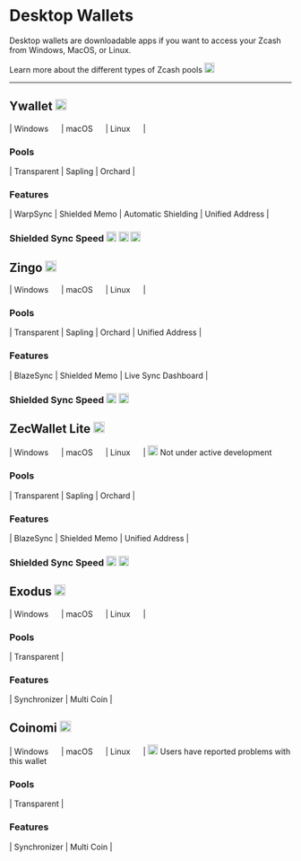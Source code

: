 # Desktop Wallets


Desktop wallets are downloadable apps if you want to access your Zcash from Windows, MacOS, or Linux.

Learn more about the different types of Zcash pools [<img src="https://raw.githubusercontent.com/FortAwesome/Font-Awesome/6.x/svgs/solid/square-arrow-up-right.svg" width="18" height="18">](https://wiki.zechub.xyz/zcash-value-pools)

---

## Ywallet [<img src="https://raw.githubusercontent.com/FortAwesome/Font-Awesome/6.x/svgs/solid/arrow-up-right-from-square.svg" width="20" height="20"/>](https://ywallet.app/installation/)
| Windows [<img src="https://raw.githubusercontent.com/FortAwesome/Font-Awesome/6.x/svgs/solid/square-arrow-up-right.svg" width="15" height="15"/>](https://ywallet.app/installation/) | macOS [<img src="https://raw.githubusercontent.com/FortAwesome/Font-Awesome/6.x/svgs/solid/square-arrow-up-right.svg" width="15" height="15"/>](https://ywallet.app/installation/) | Linux [<img src="https://raw.githubusercontent.com/FortAwesome/Font-Awesome/6.x/svgs/solid/square-arrow-up-right.svg" width="15" height="15"/>](https://ywallet.app/installation/) |

### Pools
| Transparent | Sapling | Orchard |

### Features
| WarpSync | Shielded Memo | Automatic Shielding | Unified Address |

### Shielded Sync Speed <img src="https://raw.githubusercontent.com/FortAwesome/Font-Awesome/6.x/svgs/solid/bolt.svg" width="18" height="18"> <img src="https://raw.githubusercontent.com/FortAwesome/Font-Awesome/6.x/svgs/solid/bolt.svg" width="18" height="18"> <img src="https://raw.githubusercontent.com/FortAwesome/Font-Awesome/6.x/svgs/solid/bolt.svg" width="18" height="18">



## Zingo [<img src="https://raw.githubusercontent.com/FortAwesome/Font-Awesome/6.x/svgs/solid/arrow-up-right-from-square.svg" width="20" height="20">](https://www.zingolabs.org/)
| Windows [<img src="https://raw.githubusercontent.com/FortAwesome/Font-Awesome/6.x/svgs/solid/square-arrow-up-right.svg" width="15" height="15"/>](https://github.com/zingolabs/zingo-pc/releases) | macOS [<img src="https://raw.githubusercontent.com/FortAwesome/Font-Awesome/6.x/svgs/solid/square-arrow-up-right.svg" width="15" height="15"/>](https://github.com/zingolabs/zingo-pc/releases) | Linux [<img src="https://raw.githubusercontent.com/FortAwesome/Font-Awesome/6.x/svgs/solid/square-arrow-up-right.svg" width="15" height="15"/>](https://github.com/zingolabs/zingo-pc/releases) |


### Pools
| Transparent | Sapling | Orchard | Unified Address |

### Features
| BlazeSync | Shielded Memo | Live Sync Dashboard |

### Shielded Sync Speed <img src="https://raw.githubusercontent.com/FortAwesome/Font-Awesome/6.x/svgs/solid/bolt.svg" width="18" height="18"> <img src="https://raw.githubusercontent.com/FortAwesome/Font-Awesome/6.x/svgs/solid/bolt.svg" width="18" height="18">



## ZecWallet Lite [<img src="https://raw.githubusercontent.com/FortAwesome/Font-Awesome/6.x/svgs/solid/arrow-up-right-from-square.svg" width="20" height="20">](https://www.zecwallet.co/)
| Windows [<img src="https://raw.githubusercontent.com/FortAwesome/Font-Awesome/6.x/svgs/solid/square-arrow-up-right.svg" width="15" height="15"/>](https://zecwallet.co/#download) | macOS [<img src="https://raw.githubusercontent.com/FortAwesome/Font-Awesome/6.x/svgs/solid/square-arrow-up-right.svg" width="15" height="15"/>](https://zecwallet.co/#download) | Linux [<img src="https://raw.githubusercontent.com/FortAwesome/Font-Awesome/6.x/svgs/solid/square-arrow-up-right.svg" width="15" height="15"/>](https://zecwallet.co/#download) | <img src="https://raw.githubusercontent.com/FortAwesome/Font-Awesome/6.x/svgs/solid/triangle-exclamation.svg" width="18" height="18"/> Not under active development

### Pools 
| Transparent | Sapling | Orchard |

### Features
| BlazeSync | Shielded Memo |  Unified Address |

### Shielded Sync Speed <img src="https://raw.githubusercontent.com/FortAwesome/Font-Awesome/6.x/svgs/solid/bolt.svg" width="18" height="18"> <img src="https://raw.githubusercontent.com/FortAwesome/Font-Awesome/6.x/svgs/solid/bolt.svg" width="18" height="18">


## Exodus [<img src="https://raw.githubusercontent.com/FortAwesome/Font-Awesome/6.x/svgs/solid/arrow-up-right-from-square.svg" width="20" height="20"/>](https://www.exodus.com/zcash-wallet-zec)
| Windows [<img src="https://raw.githubusercontent.com/FortAwesome/Font-Awesome/6.x/svgs/solid/square-arrow-up-right.svg" width="15" height="15"/>](https://www.exodus.com/download/) | macOS [<img src="https://raw.githubusercontent.com/FortAwesome/Font-Awesome/6.x/svgs/solid/square-arrow-up-right.svg" width="15" height="15">](https://www.exodus.com/download/) | Linux [<img src="https://raw.githubusercontent.com/FortAwesome/Font-Awesome/6.x/svgs/solid/square-arrow-up-right.svg" width="15" height="15"/>](https://www.exodus.com/download/) |

### Pools 
| Transparent |

### Features
| Synchronizer | Multi Coin |


## Coinomi [<img src="https://raw.githubusercontent.com/FortAwesome/Font-Awesome/6.x/svgs/solid/arrow-up-right-from-square.svg" width="20" height="20">](https://www.coinomi.com/en/)
| Windows [<img src="https://raw.githubusercontent.com/FortAwesome/Font-Awesome/6.x/svgs/solid/square-arrow-up-right.svg" width="15" height="15">](https://www.coinomi.com/en/downloads/) | macOS [<img src="https://raw.githubusercontent.com/FortAwesome/Font-Awesome/6.x/svgs/solid/square-arrow-up-right.svg" width="15" height="15"/>](https://www.coinomi.com/en/downloads/) | Linux [<img src="https://raw.githubusercontent.com/FortAwesome/Font-Awesome/6.x/svgs/solid/square-arrow-up-right.svg" width="15" height="15"/>](https://www.coinomi.com/en/downloads/) | <img src="https://raw.githubusercontent.com/FortAwesome/Font-Awesome/6.x/svgs/solid/triangle-exclamation.svg" width="18" height="18"/> Users have reported problems with this wallet
### Pools 
| Transparent |

### Features
| Synchronizer | Multi Coin |
